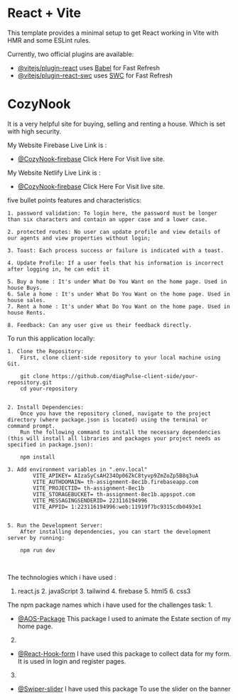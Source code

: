 # React + Vite

This template provides a minimal setup to get React working in Vite with HMR and some ESLint rules.

Currently, two official plugins are available:

- [@vitejs/plugin-react](https://github.com/vitejs/vite-plugin-react/blob/main/packages/plugin-react/README.md) uses [Babel](https://babeljs.io/) for Fast Refresh
- [@vitejs/plugin-react-swc](https://github.com/vitejs/vite-plugin-react-swc) uses [SWC](https://swc.rs/) for Fast Refresh



<!-- Information i added -->

# CozyNook 
It is a very helpful site for buying, selling and renting a house. Which is set with high security.

My Website Firebase Live Link is : 
- [@CozyNook-firebase](https://th-assignment-8ec1b.web.app/) Click Here For Visit live site.

My Website Netlify Live Link is : 
- [@CozyNook-firebase](https://9th-assign-ar-mahfuz-32.netlify.app/) Click Here For Visit live site.



five bullet points features and characteristics:
    
    1. password validation: To login here, the password must be longer than six characters and contain an upper case and a lower case.

    2. protected routes: No user can update profile and view details of our agents and view properties without login;

    3. Toast: Each process success or failure is indicated with a toast.

    4. Update Profile: If a user feels that his information is incorrect after logging in, he can edit it

    5. Buy a home : It's under What Do You Want on the home page. Used in house Buys.
    6. Sale a home : It's under What Do You Want on the home page. Used in house sales.
    7. Rent a home : It's under What Do You Want on the home page. Used in house Rents.

    8. Feedback: Can any user give us their feedback directly.


 To run this application locally:
 
    1. Clone the Repository:
        First, clone client-side repository to your local machine using Git.
     
        git clone https://github.com/diagPulse-client-side/your-repository.git
        cd your-repository


    2. Install Dependencies:
        Once you have the repository cloned, navigate to the project directory (where package.json is located) using the terminal or command prompt.
        Run the following command to install the necessary dependencies (this will install all libraries and packages your project needs as specified in package.json):
        
        npm install

    3. Add environment variables in ".env.local"
            VITE_APIKEY= AIzaSyCsAH234Op06ZkC8tyvp9ZmZoZp5B8q3uA
            VITE_AUTHDOMAIN= th-assignment-8ec1b.firebaseapp.com
            VITE_PROJECTID= th-assignment-8ec1b
            VITE_STORAGEBUCKET= th-assignment-8ec1b.appspot.com
            VITE_MESSAGINGSENDERID= 223116194996
            VITE_APPID= 1:223116194996:web:11919f7bc9315cdb0493e1

    
    5. Run the Development Server:
        After installing dependencies, you can start the development server by running:

        npm run dev
 
 <br/>

The technologies which i have used :
   1. react.js     2. javaScript    3. tailwind     4. firebase     5. html5    6. css3



The npm package names which i have used for the challenges task:
1.
- [@AOS-Package](https://www.npmjs.com/package/aos) This package I used to animate the Estate section of my home page.
2.
- [@React-Hook-form](https://react-hook-form.com/) I have used this package to collect data for my form. It is used in login and register pages.
3.
- [@Swiper-slider](https://swiperjs.com/) I have used this package To use the slider on the banner
